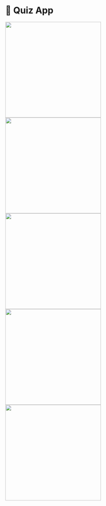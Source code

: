 # :rocket: Quiz App

<p float="left">
  <img src="https://user-images.githubusercontent.com/76740999/184686624-ed8b92a6-1556-489e-9b8e-8770e8a2f36c.png" width="300" />
  
  <img src="https://user-images.githubusercontent.com/76740999/184686629-aada9b9e-96d5-4a26-806d-7d9bb372d211.png" width="300" />
  
  <img src="https://user-images.githubusercontent.com/76740999/184686632-488dd2d3-f670-4c45-993d-f7f95b84b93b.png" width="300" /> 
  
  <img src="https://user-images.githubusercontent.com/76740999/184686639-9ed158ac-e232-440b-8644-911c703b462f.png" width="300" /> 
  
  <img src="https://user-images.githubusercontent.com/76740999/184686643-43e04f9a-9f9a-41c4-9c88-1d81e8bf0523.png" width="300" />   
</p>
